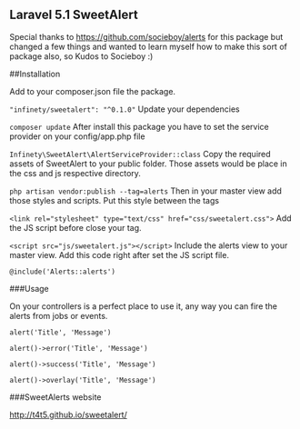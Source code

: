 ## Laravel 5.1 SweetAlert

Special thanks to https://github.com/socieboy/alerts for this package but changed a few things and wanted to learn myself how to make this sort of package also, so Kudos to Socieboy :)

##Installation

Add to your composer.json file the package.

````"infinety/sweetalert": "^0.1.0"````
Update your dependencies

````composer update````
After install this package you have to set the service provider on your config/app.php file

````Infinety\SweetAlert\AlertServiceProvider::class````
Copy the required assets of SweetAlert to your public folder. Those assets would be place in the css and js respective directory.

````php artisan vendor:publish --tag=alerts````
Then in your master view add those styles and scripts. Put this style between the <head> </head> tags

````<link rel="stylesheet" type="text/css" href="css/sweetalert.css">````
Add the JS script before close your </body> tag.

````<script src="js/sweetalert.js"></script>````
Include the alerts view to your master view. Add this code right after set the JS script file.

````@include('Alerts::alerts')````

###Usage

On your controllers is a perfect place to use it, any way you can fire the alerts from jobs or events.

````alert('Title', 'Message')````

````alert()->error('Title', 'Message')````

````alert()->success('Title', 'Message')````

````alert()->overlay('Title', 'Message')````

###SweetAlerts website

http://t4t5.github.io/sweetalert/